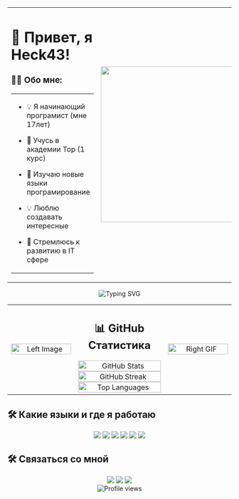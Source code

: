   <table width="100%">
    <tr>
      <td width="?5" align="left">
        
# 👋 Привет, я Heck43!

### 👨‍💻 Обо мне:
<table width="100%">
  <tr>
    <td width="650">
      
- 💡 Я начинающий програмист (мне 17лет)
- 🎯 Учусь в академии Top (1 курс)
- 🌱 Изучаю новые языки програмирование
- 💡 Люблю создавать интересные
- 🎯 Стремлюсь к развитию в IT сфере
      

    </td>
  </tr>
</table>
      </td>
      <td width="35%" align="right">
        <img src="https://i.imgur.com/0LEN1bo.png" width="600" height=350 alt="Profile Picture"/>
      </td>
    </tr>
  </table>
</div>

<div align="center">
  <img src="https://readme-typing-svg.herokuapp.com?font=Fira+Code&size=25&duration=3000&pause=1000&color=F7F7F7&center=true&vCenter=true&width=435&lines=Любитель+игр;Энтузиаст+Open+Source" alt="Typing SVG" />
</div>

<table width="100%">
<tr>
<td width="30%" align="center">

<img src="https://i.imgur.com/RlEi0DH.png" width="100%" alt="Left Image"/>

</td>

<td width="40%" align="center">

## 📊 GitHub Статистика

<img src="https://github-readme-stats.vercel.app/api?username=Heck43&show_icons=true&theme=radical" alt="GitHub Stats" width="100%" />

<img src="https://github-readme-streak-stats.herokuapp.com/?user=Heck43&theme=radical" alt="GitHub Streak" width="100%" />

<img src="https://github-readme-stats.vercel.app/api/top-langs/?username=Heck43&layout=compact&theme=radical" alt="Top Languages" width="100%" />

</td>

<td width="30%" align="center">

<img src="https://i.imgur.com/k8thJ0m.png" width="100%" alt="Right GIF"/>

</td>
</tr>
</table>

## 🛠️ Какие языки и где я работаю

<div align="center">
  <img src="https://img.shields.io/badge/-JavaScript-F7DF1E?style=flat-square&logo=javascript&logoColor=black" />
  <img src="https://img.shields.io/badge/-Python-3776AB?style=flat-square&logo=python&logoColor=white" />
  <img src="https://img.shields.io/badge/-HTML5-E34F26?style=flat-square&logo=html5&logoColor=white" />
  <img src="https://img.shields.io/badge/-CSS3-1572B6?style=flat-square&logo=css3&logoColor=white" />
  <img src="https://img.shields.io/badge/-Git-F05032?style=flat-square&logo=git&logoColor=white" />
  <img src="https://img.shields.io/badge/-VS%20Code-007ACC?style=flat-square&logo=visual-studio-code&logoColor=white" />
</div>

## 🛠️ Связаться со мной

<div align="center">
  <a href="mailto:lolnektyr@gmail.com"><img src="https://img.shields.io/badge/-Email-D14836?style=flat-square&logo=gmail&logoColor=white" /></a>
  <a href="https://t.me/Heck1337"><img src="https://img.shields.io/badge/-Telegram-2CA5E0?style=flat-square&logo=telegram&logoColor=white" /></a>
  <a href="https://discord.gg/BMTCDDbpFh"><img src="https://img.shields.io/badge/-Discord-7289DA?style=flat-square&logo=discord&logoColor=white" /></a>
<div align="center">
  <img src="https://komarev.com/ghpvc/?username=Heck43&style=flat-square&color=blueviolet" alt="Profile views" />
</div>


